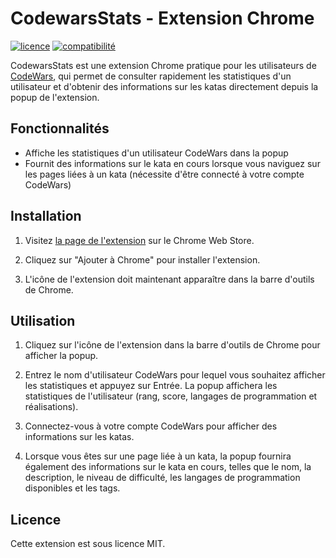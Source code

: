# CodewarsStats - Extension Chrome

[![licence](https://img.shields.io/badge/License-MIT-green)](LICENSE)
[![compatibilité](https://img.shields.io/badge/Compatibility-Chrome-blue)](https://www.google.com/chrome/)

CodewarsStats est une extension Chrome pratique pour les utilisateurs de [CodeWars](https://www.codewars.com/), qui permet de consulter rapidement les statistiques d'un utilisateur et d'obtenir des informations sur les katas directement depuis la popup de l'extension.

## Fonctionnalités

- Affiche les statistiques d'un utilisateur CodeWars dans la popup
- Fournit des informations sur le kata en cours lorsque vous naviguez sur les pages liées à un kata (nécessite d'être connecté à votre compte CodeWars)

## Installation

1. Visitez [la page de l'extension](https://chrome.google.com/webstore/detail/codewars-stats/hgkijebblcanpapihobhgacojbocnham?hl=fr&authuser=0) sur le Chrome Web Store.

2. Cliquez sur "Ajouter à Chrome" pour installer l'extension.

3. L'icône de l'extension doit maintenant apparaître dans la barre d'outils de Chrome.

## Utilisation

1. Cliquez sur l'icône de l'extension dans la barre d'outils de Chrome pour afficher la popup.

2. Entrez le nom d'utilisateur CodeWars pour lequel vous souhaitez afficher les statistiques et appuyez sur Entrée. La popup affichera les statistiques de l'utilisateur (rang, score, langages de programmation et réalisations).

3. Connectez-vous à votre compte CodeWars pour afficher des informations sur les katas.

4. Lorsque vous êtes sur une page liée à un kata, la popup fournira également des informations sur le kata en cours, telles que le nom, la description, le niveau de difficulté, les langages de programmation disponibles et les tags.

## Licence

Cette extension est sous licence MIT.
